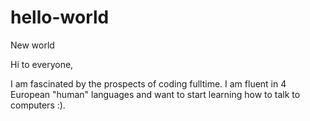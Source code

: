 # hello-world
New world

Hi to everyone,

I am fascinated by the prospects of coding fulltime. I am fluent in 4 European "human" languages and want to start learning how to talk to computers :).




